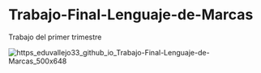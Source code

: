 # Trabajo-Final-Lenguaje-de-Marcas
Trabajo del primer trimestre


![https_eduvallejo33_github_io_Trabajo-Final-Lenguaje-de-Marcas_500x648](https://user-images.githubusercontent.com/50503714/152857441-c6f10b92-ae1e-41a5-9f2d-346e91aed261.jpg)
